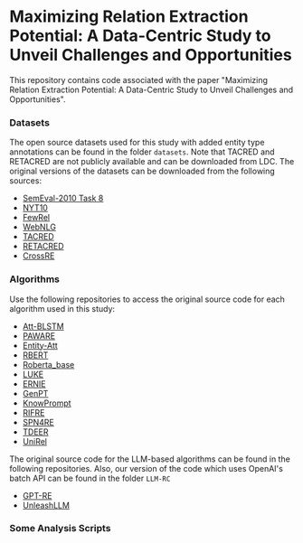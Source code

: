 # Maximizing Relation Extraction Potential: A Data-Centric Study to Unveil Challenges and Opportunities

This repository contains code associated with the paper "Maximizing Relation Extraction Potential: A Data-Centric Study to Unveil Challenges and Opportunities".


### Datasets
The open source datasets used for this study with added entity type annotations can be found in the folder `datasets`. Note that
TACRED and RETACRED are not publicly available and can be downloaded from LDC. The original versions of the datasets can be downloaded from the following sources:
- [SemEval-2010 Task 8](https://github.com/sahitya0000/Relation-Classification)
- [NYT10](https://github.com/truthless11/HRL-RE/tree/master)
- [FewRel](https://thunlp.github.io/1/fewrel1.html)
- [WebNLG](https://github.com/weizhepei/CasRel/tree/master)
- [TACRED](https://catalog.ldc.upenn.edu/LDC2018T24)
- [RETACRED](https://github.com/gstoica27/Re-TACRED)
- [CrossRE](https://github.com/mainlp/CrossRE)


### Algorithms

Use the following repositories to access the original source code for each algorithm used in this study:
- [Att-BLSTM](https://github.com/SeoSangwoo/Attention-Based-BiLSTM-relation-extraction)
- [PAWARE](https://github.com/yuhaozhang/tacred-relation)
- [Entity-Att](https://github.com/roomylee/entity-aware-relation-classification)
- [RBERT](https://github.com/mickeysjm/R-BERT)
- [Roberta_base](https://github.com/wzhouad/RE_improved_baseline)
- [LUKE](https://github.com/studio-ousia/luke)
- [ERNIE](https://github.com/thunlp/ERNIE)
- [GenPT](https://github.com/hanjiale/GenPT)
- [KnowPrompt](https://github.com/zjunlp/KnowPrompt)
- [RIFRE](https://github.com/zhao9797/RIFRE)
- [SPN4RE](https://github.com/DianboWork/SPN4RE)
- [TDEER](https://github.com/4AI/TDEER)
- [UniRel](https://github.com/wtangdev/UniRel)

The original source code for the LLM-based algorithms can be found in the following repositories. Also, our version of the code which uses OpenAI's
batch API can be found in the folder `LLM-RC`
- [GPT-RE](https://github.com/yukinowan/gpt-re)
- [UnleashLLM](https://github.com/zjunlp/DeepKE/blob/main/example/llm/UnleashLLMRE/README.md)


### Some Analysis Scripts